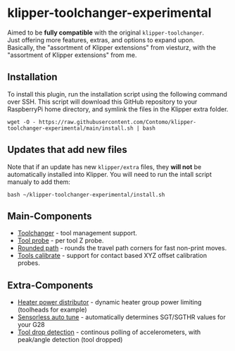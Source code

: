 # klipper-toolchanger-experimental

Aimed to be **fully compatible** with the original `klipper-toolchanger`.  
Just offering more features, extras, and options to expand upon.  
Basically, the "assortment of Klipper extensions" from viesturz, with the "assortment of Klipper extensions" from me.

## Installation

To install this plugin, run the installation script using the following command over SSH. This script will download this GitHub repository to your RaspberryPi home directory, and symlink the files in the Klipper extra folder.

```commandline
wget -O - https://raw.githubusercontent.com/Contomo/klipper-toolchanger-experimental/main/install.sh | bash
```

## Updates that add new files

Note that if an update has new `klipper/extra` files, they **will not** be automatically installed into Klipper.
You will need to run the intall script manualy to add them:

```commandline
bash ~/klipper-toolchanger-experimental/install.sh
```

## Main-Components

* [Toolchanger](docs/toolchanger.md) - tool management support.
* [Tool probe](docs/tool_probe.md) - per tool Z probe.
* [Rounded path](docs/rounded_path.md) - rounds the travel path corners for fast non-print moves.
* [Tools calibrate](docs/tools_calibrate.md) - support for contact based XYZ offset calibration probes.

## Extra-Components

* [Heater power distributor](docs/heater_power_distributor.md) - dynamic heater group power limiting (toolheads for example)
* [Sensorless auto tune](docs/sensorless_auto_tune.md) - automatically determines SGT/SGTHR values for your G28
* [Tool drop detection](docs/tool_drop_detection.md) - continous polling of accelerometers, with peak/angle detection (tool dropped)
